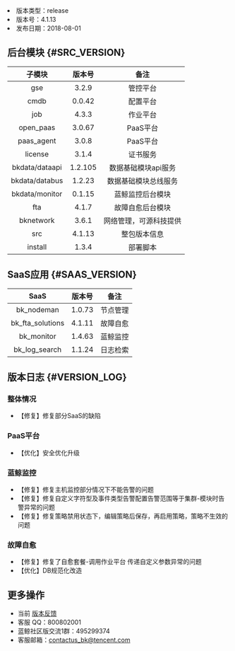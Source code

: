 
<!--sec data-title="版本详情" data-id="section0" data-show=true ces-->

<li>版本类型：release </li>
<li>版本号：4.1.13</li>
<li>发布日期：2018-08-01</li>

<!--endsec-->

## 后台模块 {#SRC_VERSION}

|     子模块     | 版本号  |          备注          |
|:--------------:|:-------:|:----------------------:|
|      gse       |  3.2.9  |        管控平台        |
|      cmdb      | 0.0.42  |        配置平台        |
|      job       |  4.3.3  |        作业平台        |
|   open_paas    | 3.0.67 |        PaaS平台        |
|   paas_agent   |  3.0.8  |        PaaS平台        |
|    license     |  3.1.4  |        证书服务        |
| bkdata/dataapi | 1.2.105 |  数据基础模块api服务   |
| bkdata/databus | 1.2.23  |  数据基础模块总线服务  |
| bkdata/monitor | 0.1.15  |    蓝鲸监控后台模块    |
|      fta       |  4.1.7  |    故障自愈后台模块    |
|   bknetwork    |  3.6.1  | 网络管理，可源科技提供 |
|      src       | 4.1.13  |      整包版本信息      |
|    install     |    1.3.4   |        部署脚本        |

## SaaS应用 {#SAAS_VERSION}

|       SaaS       | 版本号 |   备注   |
|:----------------:|:------:|:--------:|
|    bk_nodeman    | 1.0.73 | 节点管理 |
| bk_fta_solutions | 4.1.11 | 故障自愈 |
|    bk_monitor    | 1.4.63 | 蓝鲸监控 |
|  bk_log_search   | 1.1.24 | 日志检索 |

## 版本日志 {#VERSION_LOG}

### 整体情况

- 【修复】修复部分SaaS的缺陷

### PaaS平台

- 【优化】安全优化升级

### 蓝鲸监控

- 【修复】修复主机监控部分情况下不能告警的问题
- 【修复】修复自定义字符型及事件类型告警配置告警范围等于集群-模块时告警异常的问题
- 【修复】修复策略禁用状态下，编辑策略后保存，再启用策略，策略不生效的问题

### 故障自愈

- 【修复】修复了自愈套餐-调用作业平台 传递自定义参数异常的问题
- 【优化】DB规范化改造


## 更多操作

- 当前 [版本反馈](http://bk.tencent.com/s-mart/community)
- 客服 QQ：800802001
- 蓝鲸社区版交流1群：495299374
- 客服邮箱：contactus_bk@tencent.com
